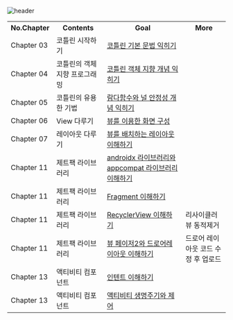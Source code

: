 
![header](https://capsule-render.vercel.app/api?type=Rounded&color=gradient&height=100&section=footer&text=2022-2%20Mobile%20App%20Programming&fontSize=30)

<table>
  <th> No.Chapter </th>
  <th> Contents </th>
  <th> Goal </th>
  <th> More </th>
  <tr>
    <td> Chapter 03 </td>
    <td> 
        코틀린 시작하기
    </td>
    <td> <a href="https://github.com/B-JayU/2022-2-Mobile-App-Programing/blob/afab8bc8c9d30f8cf3e7a65afc57be71ec014408/Kotlin%20%E1%84%86%E1%85%AE%E1%86%AB%E1%84%87%E1%85%A5%E1%86%B8%20%E1%84%8B%E1%85%B5%E1%84%85%E1%85%A9%E1%86%AB/ch03.%20%E1%84%8F%E1%85%A9%E1%84%90%E1%85%B3%E1%86%AF%E1%84%85%E1%85%B5%E1%86%AB%20%E1%84%89%E1%85%B5%E1%84%8C%E1%85%A1%E1%86%A8%E1%84%92%E1%85%A1%E1%84%80%E1%85%B5.pdf">코틀린 기본 문법 익히기 </td>
    <td></td>
  </tr>
  <tr>
    <td> Chapter 04 </td>
    <td> 
      코틀린의 객체 지향 프로그래밍
    </td>
    <td> <a href="https://github.com/B-JayU/2022-2-Mobile-App-Programing/blob/afab8bc8c9d30f8cf3e7a65afc57be71ec014408/Kotlin%20%E1%84%86%E1%85%AE%E1%86%AB%E1%84%87%E1%85%A5%E1%86%B8%20%E1%84%8B%E1%85%B5%E1%84%85%E1%85%A9%E1%86%AB/ch04.%20%E1%84%8F%E1%85%A9%E1%84%90%E1%85%B3%E1%86%AF%E1%84%85%E1%85%B5%E1%86%AB%20%E1%84%80%E1%85%A2%E1%86%A8%E1%84%8E%E1%85%A6%E1%84%8C%E1%85%B5%E1%84%92%E1%85%A3%E1%86%BC%20%E1%84%91%E1%85%B3%E1%84%85%E1%85%A9%E1%84%80%E1%85%B3%E1%84%85%E1%85%A2%E1%84%86%E1%85%B5%E1%86%BC.pdf">코틀린 객체 지향 개념 익히기</td>
    <td></td>
  </tr>
  <tr>
    <td> Chapter 05 </td>
    <td> 
      코틀린의 유용한 기법
    </td>
    <td> <a href="https://github.com/B-JayU/2022-2-Mobile-App-Programing/blob/afab8bc8c9d30f8cf3e7a65afc57be71ec014408/Kotlin%20%E1%84%86%E1%85%AE%E1%86%AB%E1%84%87%E1%85%A5%E1%86%B8%20%E1%84%8B%E1%85%B5%E1%84%85%E1%85%A9%E1%86%AB/ch05.%20%E1%84%8F%E1%85%A9%E1%84%90%E1%85%B3%E1%86%AF%E1%84%85%E1%85%B5%E1%86%AB%E1%84%8B%E1%85%B4%20%E1%84%8B%E1%85%B2%E1%84%8B%E1%85%AD%E1%86%BC%E1%84%92%E1%85%A1%E1%86%AB%20%E1%84%80%E1%85%B5%E1%84%87%E1%85%A5%E1%86%B8.pdf
">람다함수와 널 안정성 개념 익히기</td>
    <td></td>
  </tr>
  <tr>
    <td> Chapter 06 </td>
    <td> 
      View 다루기
    </td>
    <td> <a href="https://github.com/B-JayU/2022-2-Mobile-App-     Programing/blob/main/CH06_View/%EB%B7%B0%EB%A5%BC%20%EC%9D%B4%EC%9A%A9%ED%95%9C%20%ED%99%94%EB%A9%B4%EA%B5%AC%EC%84%B1.md">뷰를 이용한 화면 구성 </td>
    <td></td>
  </tr>
  <tr>
    <td> Chapter 07 </td>
    <td> 
      레이아웃 다루기
    </td>
    <td> <a href="https://github.com/B-JayU/2022-2-Mobile-App-Programing/blob/63b726e801297839029d0a9599d79c79697cbe61/CH07_Layout/%EB%A0%88%EC%9D%B4%EC%95%84%EC%9B%83.md">뷰를 배치하는 레이아웃 이해하기 </td>
    <td></td>
  </tr>
  <tr>
    <td> Chapter 11 </td>
    <td> 
      제트팩 라이브러리
    </td>
    <td> <a href="https://github.com/B-JayU/2022-2-Mobile-App-Programing/blob/2edef26ae8743e9fa040488edede3804717c08b3/CH11_%EC%A0%9C%ED%8A%B8%ED%8C%A9%20%EB%9D%BC%EC%9D%B4%EB%B8%8C%EB%9F%AC%EB%A6%AC/(1)%20Androidx%EC%99%80%20appcompat%20%EB%9D%BC%EC%9D%B4%EB%B8%8C%EB%9F%AC%EB%A6%AC%20%EC%9D%B4%ED%95%B4.md">androidx 라이브러리와 appcompat 라이브러리 이해하기 </td>
    <td></td>
  </tr>
  <tr>
    <td> Chapter 11 </td>
    <td> 
      제트팩 라이브러리
    </td>
    <td> <a href="https://github.com/B-JayU/2022-2-Mobile-App-Programing/blob/d5aa498026f40bccf7c62c843aadd4d922aad5bf/CH11_%EC%A0%9C%ED%8A%B8%ED%8C%A9%20%EB%9D%BC%EC%9D%B4%EB%B8%8C%EB%9F%AC%EB%A6%AC/(2)%20%ED%94%84%EB%9E%98%EA%B7%B8%EB%A8%BC%ED%8A%B8%20%EC%9D%B4%ED%95%B4%ED%95%98%EA%B8%B0.md">Fragment 이해하기 </td>
    <td></td>
  </tr>
  <tr>
    <td> Chapter 11 </td>
    <td> 
      제트팩 라이브러리
    </td>
    <td> <a href="https://github.com/B-JayU/2022-2-Mobile-App-Programing/blob/fa31cc95707c6ded8e2b57f4335c0b69135a3b55/CH11_%EC%A0%9C%ED%8A%B8%ED%8C%A9%20%EB%9D%BC%EC%9D%B4%EB%B8%8C%EB%9F%AC%EB%A6%AC/(3)%20%EB%A6%AC%EC%82%AC%EC%9D%B4%ED%81%B4%EB%9F%AC%20%EB%B7%B0%20%EC%9D%B4%ED%95%B4%ED%95%98%EA%B8%B0.md">RecyclerView 이해하기 </td>
    <td>리사이클러 뷰 동적제거</td>
  </tr>
  <tr>
    <td> Chapter 11 </td>
    <td> 
      제트팩 라이브러리
    </td>
    <td> <a href="https://github.com/B-JayU/2022-2-Mobile-App-Programing/blob/2d8f9e6bd9c6221f34364ac503564aa087e154e1/CH11_%EC%A0%9C%ED%8A%B8%ED%8C%A9%20%EB%9D%BC%EC%9D%B4%EB%B8%8C%EB%9F%AC%EB%A6%AC/(4)%20%EB%B7%B0%ED%8E%98%EC%9D%B4%EC%A0%802%EC%99%80%20%EB%93%9C%EB%A1%9C%EC%96%B4%EB%A0%88%EC%9D%B4%EC%95%84%EC%9B%83%20%EC%9D%B4%ED%95%B4%ED%95%98%EA%B8%B0.md">뷰 페이저2와 드로어레이아웃 이해하기</td>
    <td>드로어 레이아웃 코드 수정 후 업로드</td>
  </tr>
  <tr>
    <td> Chapter 13 </td>
    <td> 
      액티비티 컴포넌트
    </td>
    <td> <a href="https://github.com/B-JayU/2022-2-Mobile-App-Programing/blob/eb719f7d48fab783697186ad6848bd36b22723a5/CH13_%EC%95%A1%ED%8B%B0%EB%B9%84%ED%8B%B0%20%EC%BB%B4%ED%8F%AC%EB%84%8C%ED%8A%B8/%EC%9D%B8%ED%85%90%ED%8A%B8%20%EC%9D%B4%ED%95%B4%ED%95%98%EA%B8%B0(1).md">인텐트 이해하기</td>
    <td> </td>
  </tr>
  <tr>
    <td> Chapter 13 </td>
    <td> 
      액티비티 컴포넌트
    </td>
    <td> <a href="https://github.com/B-JayU/2022-2-Mobile-App-Programing/blob/6e116099391c0235fd2b7ece9fd128cde0fa3e29/CH13_%EC%95%A1%ED%8B%B0%EB%B9%84%ED%8B%B0%20%EC%BB%B4%ED%8F%AC%EB%84%8C%ED%8A%B8/%EC%95%A1%ED%8B%B0%EB%B9%84%ED%8B%B0%20%EC%83%9D%EB%AA%85%EC%A3%BC%EA%B8%B0%EC%99%80%20%EC%A0%9C%EC%96%B4.md">액티비티 생명주기와 제어</td>
    <td> </td>
  </tr>
</table>



